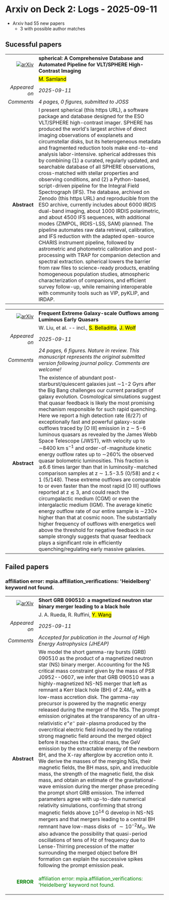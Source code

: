 # Arxiv on Deck 2: Logs - 2025-09-11

* Arxiv had 55 new papers
    * 3 with possible author matches

## Sucessful papers


|||
|---:|:---|
| [![arXiv](https://img.shields.io/badge/arXiv-2509.08044-b31b1b.svg)](https://arxiv.org/abs/2509.08044) | **spherical: A Comprehensive Database and Automated Pipeline for VLT/SPHERE High-Contrast Imaging**  |
|| <mark>M. Samland</mark> |
|*Appeared on*| *2025-09-11*|
|*Comments*| *4 pages, 0 figures, submitted to JOSS*|
|**Abstract**|            I present spherical (this https URL), a software package and database designed for the ESO VLT/SPHERE high-contrast imager. SPHERE has produced the world's largest archive of direct imaging observations of exoplanets and circumstellar disks, but its heterogeneous metadata and fragmented reduction tools make end-to-end analysis labor-intensive. spherical addresses this by combining (1) a curated, regularly updated, and searchable database of all SPHERE observations, cross-matched with stellar properties and observing conditions, and (2) a Python-based, script-driven pipeline for the Integral Field Spectrograph (IFS). The database, archived on Zenodo (this https URL) and reproducible from the ESO archive, currently includes about 6000 IRDIS dual-band imaging, about 1000 IRDIS polarimetric, and about 4500 IFS sequences, with additional modes (ZIMPOL, IRDIS-LSS, SAM) planned. The pipeline automates raw data retrieval, calibration, and IFS reduction with the adapted open-source CHARIS instrument pipeline, followed by astrometric and photometric calibration and post-processing with TRAP for companion detection and spectral extraction. spherical lowers the barrier from raw files to science-ready products, enabling homogeneous population studies, atmospheric characterization of companions, and efficient survey follow-up, while remaining interoperable with community tools such as VIP, pyKLIP, and IRDAP.         |


|||
|---:|:---|
| [![arXiv](https://img.shields.io/badge/arXiv-2509.08793-b31b1b.svg)](https://arxiv.org/abs/2509.08793) | **Frequent Extreme Galaxy-scale Outflows among Luminous Early Quasars**  |
|| W. Liu, et al. -- incl., <mark>S. Belladitta</mark>, <mark>J. Wolf</mark> |
|*Appeared on*| *2025-09-11*|
|*Comments*| *24 pages, 6 figures. Nature in review. This manuscript represents the original submitted version following journal policy. Comments are welcome!*|
|**Abstract**|            The existence of abundant post-starburst/quiescent galaxies just $\sim$1-2 Gyrs after the Big Bang challenges our current paradigm of galaxy evolution. Cosmological simulations suggest that quasar feedback is likely the most promising mechanism responsible for such rapid quenching. Here we report a high detection rate (6/27) of exceptionally fast and powerful galaxy-scale outflows traced by [O III] emission in z $\sim$ 5-6 luminous quasars as revealed by the James Webb Space Telescope (JWST), with velocity up to $\sim$8400 km s$^{-1}$ and order-of-magnitude kinetic energy outflow rates up to $\sim$260% the observed quasar bolometric luminosities. This fraction is $\gtrsim$6.6 times larger than that in luminosity-matched comparison samples at z $\sim$ 1.5-3.5 (0/58) and z $<$ 1 (5/148). These extreme outflows are comparable to or even faster than the most rapid [O III] outflows reported at z $\lesssim$ 3, and could reach the circumgalactic medium (CGM) or even the intergalactic medium (IGM). The average kinetic energy outflow rate of our entire sample is $\sim$230$\times$ higher than that at cosmic noon. The substantially higher frequency of outflows with energetics well above the threshold for negative feedback in our sample strongly suggests that quasar feedback plays a significant role in efficiently quenching/regulating early massive galaxies.         |

## Failed papers

### affiliation error: mpia.affiliation_verifications: 'Heidelberg' keyword not found. 


|||
|---:|:---|
| [![arXiv](https://img.shields.io/badge/arXiv-2509.08172-b31b1b.svg)](https://arxiv.org/abs/2509.08172) | **Short GRB 090510: a magnetized neutron star binary merger leading to a black hole**  |
|| J. A. Rueda, R. Ruffini, <mark>Y. Wang</mark> |
|*Appeared on*| *2025-09-11*|
|*Comments*| *Accepted for publication in the Journal of High Energy Astrophysics (JHEAP)*|
|**Abstract**|            We model the short gamma-ray bursts (GRB) 090510 as the product of a magnetized neutron star (NS) binary merger. Accounting for the NS critical mass constraint given by the mass of PSR J0952--0607, we infer that GRB 090510 was a highly-magnetized NS-NS merger that left as remnant a Kerr black hole (BH) of $2.4 M_\odot$ with a low-mass accretion disk. The gamma-ray precursor is powered by the magnetic energy released during the merger of the NSs. The prompt emission originates at the transparency of an ultra-relativistic $e^+e^-$ pair-plasma produced by the overcritical electric field induced by the rotating strong magnetic field around the merged object before it reaches the critical mass, the GeV emission by the extractable energy of the newborn BH, and the X-ray afterglow by accretion onto it. We derive the masses of the merging NSs, their magnetic fields, the BH mass, spin, and irreducible mass, the strength of the magnetic field, the disk mass, and obtain an estimate of the gravitational-wave emission during the merger phase preceding the prompt short GRB emission. The inferred parameters agree with up-to-date numerical relativity simulations, confirming that strong magnetic fields above $10^{14}$ G develop in NS-NS mergers and that mergers leading to a central BH remnant have low-mass disks of $\sim 10^{-2} M_\odot$. We also advance the possibility that quasi-period oscillations of tens of Hz of frequency due to Lense-Thirring precession of the matter surrounding the merged object before BH formation can explain the successive spikes following the prompt emission peak.         |
|<p style="color:green"> **ERROR** </p>| <p style="color:green">affiliation error: mpia.affiliation_verifications: 'Heidelberg' keyword not found.</p> |

